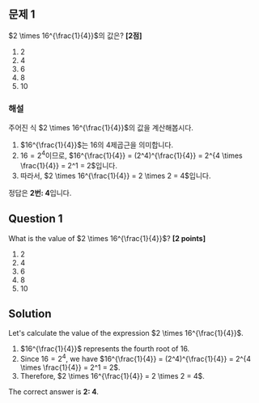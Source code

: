 
## 문제 1
$2 \times 16^{\frac{1}{4}}$의 값은? **[2점]**

1. 2
2. 4
3. 6
4. 8
5. 10

### 해설
주어진 식 $2 \times 16^{\frac{1}{4}}$의 값을 계산해봅시다.

1. $16^{\frac{1}{4}}$는 16의 4제곱근을 의미합니다.
2. $16 = 2^4$이므로, $16^{\frac{1}{4}} = (2^4)^{\frac{1}{4}} = 2^{4 \times \frac{1}{4}} = 2^1 = 2$입니다.
3. 따라서, $2 \times 16^{\frac{1}{4}} = 2 \times 2 = 4$입니다.

정답은 **2번: 4**입니다.

## Question 1
What is the value of $2 \times 16^{\frac{1}{4}}$? **[2 points]**

1. 2
2. 4
3. 6
4. 8
5. 10

## Solution
Let's calculate the value of the expression $2 \times 16^{\frac{1}{4}}$.

1. $16^{\frac{1}{4}}$ represents the fourth root of 16.
2. Since $16 = 2^4$, we have $16^{\frac{1}{4}} = (2^4)^{\frac{1}{4}} = 2^{4 \times \frac{1}{4}} = 2^1 = 2$.
3. Therefore, $2 \times 16^{\frac{1}{4}} = 2 \times 2 = 4$.

The correct answer is **2: 4**.